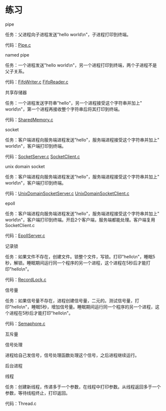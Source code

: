 # 练习

pipe

任务：父进程向子进程发送"hello world\n"，子进程打印到终端。

代码：[Pipe.c](../code/Pipe.c)



named pipe

任务：一个进程发送"hello world\n"，另一个进程打印到终端，两个子进程不是父子关系。

代码：[FifoWriter.c](../code/FifoWriter.c) [FifoReader.c](../code/FifoReader.c)



共享存储器

任务：一个进程发送字符串"hello"，另一个进程接受这个字符串并加上" world\n"，第一个进程再接收整个字符串后将其打印到终端。

代码：[SharedMemory.c](../code/SharedMemory.c)



socket

任务：客户端进程向服务端进程发送"hello"，服务端进程接受这个字符串并加上" world\n"，客户端打印到终端。

代码：[SocketServer.c](../code/SocketServer.c) [SocketClient.c](../code/SocketClient.c)



unix domain socket

任务：客户端进程向服务端进程发送"hello"，服务端进程接受这个字符串并加上" world\n"，客户端打印到终端。

代码：[UnixDomainSocketServer.c](../code/UnixDomainSocketServer.c) [UnixDomainSocketClient.c](../code/UnixDomainSocketClient.c)



epoll

任务：客户端进程向服务端进程发送"hello"，服务端进程接受这个字符串并加上" world\n"，客户端打印到终端。开启2个客户端，服务端都能处理。客户端复用SocketClient.c

代码：[EpollServer.c](../code/EpollServer.c)



记录锁

任务：如果文件不存在，创建文件。锁整个文件，写锁。打印"hello\n"，睡眠5秒，解锁。睡眠期间运行同一个程序的另一个进程，这个进程在5秒后才能打印"hello\n"。

代码：[RecordLock.c](../code/RecordLock.c)



信号量

任务：如果信号量不存在，进程创建信号量，二元的。测试信号量，打印"hello\n"，睡眠5秒，增加信号量。睡眠期间运行同一个程序的另一个进程，这个进程在5秒后才能打印"hello\n"。

代码：[Semaphore.c](../code/Semaphore.c)



互斥量



信号处理

进程给自己发信号，信号处理函数处理这个信号，之后进程继续运行。



后台进程



线程

任务：创建新线程，传递多于一个参数，在线程中打印参数。从线程返回多于一个参数，等待线程终止，打印返回。

代码：Thread.c



